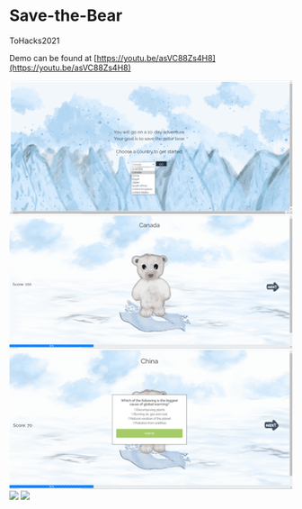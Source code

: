 # Save-the-Bear
ToHacks2021

Demo can be found at [https://youtu.be/asVC88Zs4H8](https://youtu.be/asVC88Zs4H8)

![](index.png)
![](blink.png)
![](Question.png)
![](oops.png)
![](yeah.png)
